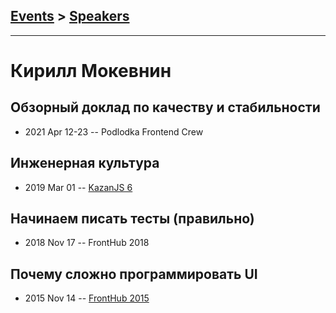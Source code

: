 ## [Events](../README.md) > [Speakers](../speakers.md)
---

# Кирилл Мокевнин

## Обзорный доклад по качеству и стабильности
- 2021 Apr 12-23 -- Podlodka Frontend Crew    
## Инженерная культура
- 2019 Mar 01 -- [KazanJS 6](https://www.youtube.com/watch?v=nh3flmftHk4)    
## Начинаем писать тесты (правильно)
- 2018 Nov 17 -- FrontHub 2018    
## Почему сложно программировать UI
- 2015 Nov 14 -- [FrontHub 2015](https://www.youtube.com/watch?v=WaIff6Cs1gs)    
